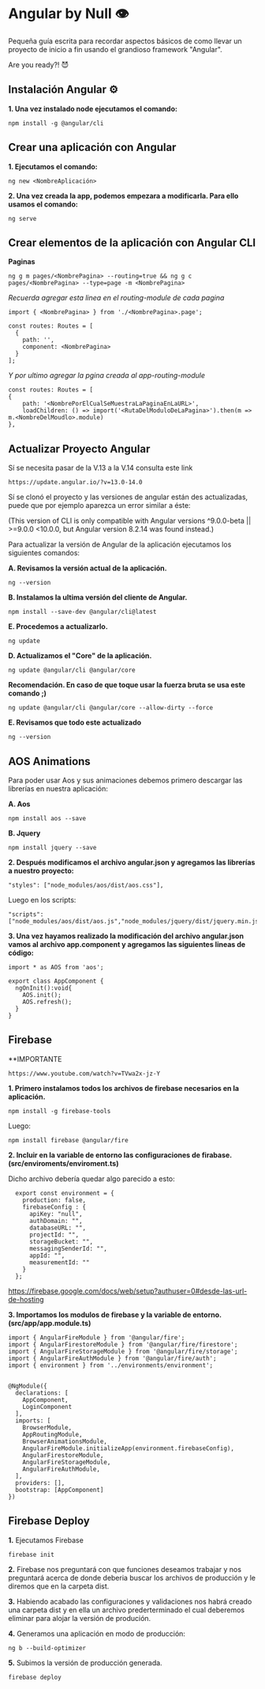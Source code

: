 Angular by Null 👁️
=

Pequeña guía escrita para recordar aspectos básicos de como llevar un proyecto de inicio a fin usando el grandioso framework "Angular". 

Are you ready?! 😈


Instalación Angular ⚙️
--
**1. Una vez instalado node ejecutamos el comando:**

    npm install -g @angular/cli
 

Crear una aplicación con Angular 
--

**1. Ejecutamos el comando:**

    ng new <NombreAplicación>


**2. Una vez creada la app, podemos empezara a modificarla. Para ello usamos el comando:**

    ng serve


Crear elementos de la aplicación con Angular CLI
--
**Paginas**

    ng g m pages/<NombrePagina> --routing=true && ng g c pages/<NombrePagina> --type=page -m <NombrePagina>

_Recuerda agregar esta linea en el routing-module de cada pagina_
    
    import { <NombrePagina> } from './<NombrePagina>.page';

    const routes: Routes = [
      {
        path: '',
        component: <NombrePagina>
      }
    ];
    
    
_Y por ultimo agregar la pgina creada al app-routing-module_

    const routes: Routes = [
    {
        path: '<NombrePorElCualSeMuestraLaPaginaEnLaURL>',
        loadChildren: () => import('<RutaDelModuloDeLaPagina>').then(m => m.<NombreDelMoudlo>.module)
    },

   
Actualizar Proyecto Angular
--

Sí se necesita pasar de la V.13 a la V.14 consulta este link

    https://update.angular.io/?v=13.0-14.0




Sí se clonó el proyecto y las versiones de angular están des actualizadas, puede que por ejemplo aparezca un error similar a éste:

(This version of CLI is only compatible with Angular versions ^9.0.0-beta || >=9.0.0 <10.0.0, but Angular version 8.2.14 was found instead.)  
    
    
Para actualizar la versión de Angular de la aplicación ejecutamos los siguientes comandos:

**A. Revisamos la versión actual de la aplicación.**
    
    ng --version
    
**B. Instalamos la ultima versión del cliente de Angular.**

    npm install --save-dev @angular/cli@latest
  
**E. Procedemos a actualizarlo.**

    ng update
    
**D. Actualizamos el "Core" de la aplicación.**

    ng update @angular/cli @angular/core
    
**Recomendación. En caso de que toque usar la fuerza bruta se usa este comando ;)**

    ng update @angular/cli @angular/core --allow-dirty --force

**E. Revisamos que todo este actualizado**

    ng --version
  
  
 
AOS Animations
--

Para poder usar Aos y sus animaciones debemos primero descargar las librerías en nuestra aplicación:

**A. Aos**

    npm install aos --save
  
**B. Jquery**

    npm install jquery --save

**2. Después modificamos el archivo angular.json y agregamos las librerías a nuestro proyecto:**

    "styles": ["node_modules/aos/dist/aos.css"],

Luego en los scripts:    

    "scripts": ["node_modules/aos/dist/aos.js","node_modules/jquery/dist/jquery.min.js"]

**3. Una vez hayamos realizado la modificación del archivo angular.json vamos al archivo app.component y agregamos las siguientes lineas de código:**
    
    import * as AOS from 'aos';

    export class AppComponent {  
      ngOnInit():void{
        AOS.init();
        AOS.refresh();
      }
    }





Firebase
--

**IMPORTANTE

    https://www.youtube.com/watch?v=TVwa2x-jz-Y


**1. Primero instalamos todos los archivos de firebase necesarios en la aplicación.**

    npm install -g firebase-tools
    
Luego:

    npm install firebase @angular/fire
 


**2. Incluir en la variable de entorno las configuraciones de firabase. (src/enviroments/enviroment.ts)**

  Dicho archivo debería quedar algo parecido a esto:  
  
      export const environment = {
        production: false,
        firebaseConfig : {
          apiKey: "null",
          authDomain: "",
          databaseURL: "",
          projectId: "",
          storageBucket: "",
          messagingSenderId: "",
          appId: "",
          measurementId: ""
        }
      };


  https://firebase.google.com/docs/web/setup?authuser=0#desde-las-url-de-hosting



**3. Importamos los modulos de firebase y la variable de entorno. (src/app/app.module.ts)**


    import { AngularFireModule } from '@angular/fire';
    import { AngularFirestoreModule } from '@angular/fire/firestore';
    import { AngularFireStorageModule } from '@angular/fire/storage';
    import { AngularFireAuthModule } from '@angular/fire/auth';
    import { environment } from '../environments/environment';


    @NgModule({
      declarations: [
        AppComponent,
        LoginComponent
      ],
      imports: [
        BrowserModule,
        AppRoutingModule,
        BrowserAnimationsModule,
        AngularFireModule.initializeApp(environment.firebaseConfig),
        AngularFirestoreModule,
        AngularFireStorageModule,
        AngularFireAuthModule,
      ],
      providers: [],  
      bootstrap: [AppComponent]
    })

Firebase Deploy
---
**1.** Ejecutamos Firebase
    
    
    firebase init
    
    
**2.** Firebase nos preguntará con que funciones deseamos trabajar y nos preguntará acerca de donde deberia buscar los archivos de producción y le diremos que en la carpeta dist.

**3.** Habiendo acabado las configuraciones y validaciones nos habrá creado una carpeta dist y en ella un archivo prederterminado el cual deberemos eliminar para alojar la versión de produción.
  
**4.** Generamos una aplicación en modo de producción:

    ng b --build-optimizer
  
**5.** Subimos la versión de producción generada.
  
    firebase deploy
 
